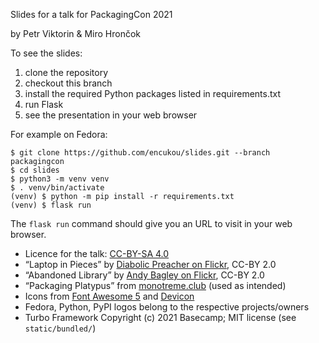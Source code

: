 Slides for a talk for PackagingCon 2021

by Petr Viktorin & Miro Hrončok

To see the slides:

 1. clone the repository
 2. checkout this branch
 3. install the required Python packages listed in requirements.txt
 4. run Flask
 5. see the presentation in your web browser

For example on Fedora:

```console
$ git clone https://github.com/encukou/slides.git --branch packagingcon
$ cd slides
$ python3 -m venv venv
$ . venv/bin/activate
(venv) $ python -m pip install -r requirements.txt
(venv) $ flask run
```

The `flask run` command should give you an URL to visit in your web browser.

* Licence for the talk: [CC-BY-SA 4.0](https://creativecommons.org/licenses/by-sa/4.0/legalcode)
* “Laptop in Pieces” by [Diabolic Preacher on Flickr](https://www.flickr.com/photos/dpreacher/106889272), CC-BY 2.0
* “Abandoned Library” by [Andy Bagley on Flickr](https://www.flickr.com/photos/24402504@N05/8354302511), CC-BY 2.0
* “Packaging Platypus” from [monotreme.club](https://monotreme.club/) (used as intended)
* Icons from [Font Awesome 5](https://fontawesome.com/) and [Devicon](https://devicon.dev/)
* Fedora, Python, PyPI logos belong to the respective projects/owners
* Turbo Framework Copyright (c) 2021 Basecamp; MIT license (see `static/bundled/`)
